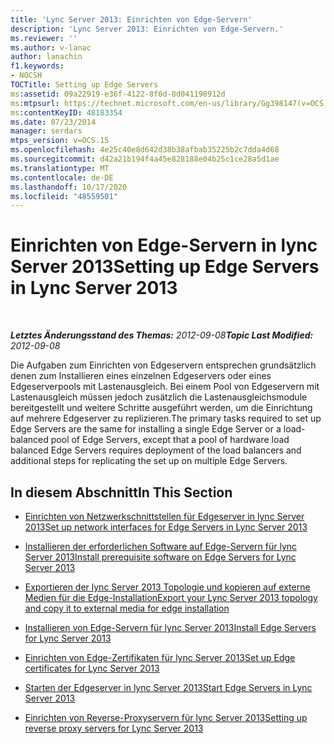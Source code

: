 ```yaml
---
title: 'Lync Server 2013: Einrichten von Edge-Servern'
description: 'Lync Server 2013: Einrichten von Edge-Servern.'
ms.reviewer: ''
ms.author: v-lanac
author: lanachin
f1.keywords:
- NOCSH
TOCTitle: Setting up Edge Servers
ms:assetid: 09a22919-e36f-4122-8f0d-8d041198912d
ms:mtpsurl: https://technet.microsoft.com/en-us/library/Gg398147(v=OCS.15)
ms:contentKeyID: 48183354
ms.date: 07/23/2014
manager: serdars
mtps_version: v=OCS.15
ms.openlocfilehash: 4e25c40e8d642d38b38afbab35225b2c7dda4d68
ms.sourcegitcommit: d42a21b194f4a45e828188e04b25c1ce28a5d1ae
ms.translationtype: MT
ms.contentlocale: de-DE
ms.lasthandoff: 10/17/2020
ms.locfileid: "48559501"
---
```

# <a name="setting-up-edge-servers-in-lync-server-2013"></a><span data-ttu-id="4461f-103">Einrichten von Edge-Servern in lync Server 2013</span><span class="sxs-lookup"><span data-stu-id="4461f-103">Setting up Edge Servers in Lync Server 2013</span></span>

<div data-xmlns="http://www.w3.org/1999/xhtml">

<div class="topic" data-xmlns="http://www.w3.org/1999/xhtml" data-msxsl="urn:schemas-microsoft-com:xslt" data-cs="https://msdn.microsoft.com/">

<div data-asp="https://msdn2.microsoft.com/asp">



</div>

<div id="mainSection">

<div id="mainBody">

<span> </span>

<span data-ttu-id="4461f-104">_**Letztes Änderungsstand des Themas:** 2012-09-08_</span><span class="sxs-lookup"><span data-stu-id="4461f-104">_**Topic Last Modified:** 2012-09-08_</span></span>

<span data-ttu-id="4461f-105">Die Aufgaben zum Einrichten von Edgeservern entsprechen grundsätzlich denen zum Installieren eines einzelnen Edgeservers oder eines Edgeserverpools mit Lastenausgleich. Bei einem Pool von Edgeservern mit Lastenausgleich müssen jedoch zusätzlich die Lastenausgleichsmodule bereitgestellt und weitere Schritte ausgeführt werden, um die Einrichtung auf mehrere Edgeserver zu replizieren.</span><span class="sxs-lookup"><span data-stu-id="4461f-105">The primary tasks required to set up Edge Servers are the same for installing a single Edge Server or a load-balanced pool of Edge Servers, except that a pool of hardware load balanced Edge Servers requires deployment of the load balancers and additional steps for replicating the set up on multiple Edge Servers.</span></span>

<div>

## <a name="in-this-section"></a><span data-ttu-id="4461f-106">In diesem Abschnitt</span><span class="sxs-lookup"><span data-stu-id="4461f-106">In This Section</span></span>

  - [<span data-ttu-id="4461f-107">Einrichten von Netzwerkschnittstellen für Edgeserver in lync Server 2013</span><span class="sxs-lookup"><span data-stu-id="4461f-107">Set up network interfaces for Edge Servers in Lync Server 2013</span></span>](lync-server-2013-set-up-network-interfaces-for-edge-servers.md)

  - [<span data-ttu-id="4461f-108">Installieren der erforderlichen Software auf Edge-Servern für lync Server 2013</span><span class="sxs-lookup"><span data-stu-id="4461f-108">Install prerequisite software on Edge Servers for Lync Server 2013</span></span>](lync-server-2013-install-prerequisite-software-on-edge-servers.md)

  - [<span data-ttu-id="4461f-109">Exportieren der lync Server 2013 Topologie und kopieren auf externe Medien für die Edge-Installation</span><span class="sxs-lookup"><span data-stu-id="4461f-109">Export your Lync Server 2013 topology and copy it to external media for edge installation</span></span>](lync-server-2013-export-your-topology-and-copy-it-to-external-media-for-edge-installation.md)

  - [<span data-ttu-id="4461f-110">Installieren von Edge-Servern für lync Server 2013</span><span class="sxs-lookup"><span data-stu-id="4461f-110">Install Edge Servers for Lync Server 2013</span></span>](lync-server-2013-install-edge-servers.md)

  - [<span data-ttu-id="4461f-111">Einrichten von Edge-Zertifikaten für lync Server 2013</span><span class="sxs-lookup"><span data-stu-id="4461f-111">Set up Edge certificates for Lync Server 2013</span></span>](lync-server-2013-set-up-edge-certificates.md)

  - [<span data-ttu-id="4461f-112">Starten der Edgeserver in lync Server 2013</span><span class="sxs-lookup"><span data-stu-id="4461f-112">Start Edge Servers in Lync Server 2013</span></span>](lync-server-2013-start-edge-servers.md)

  - [<span data-ttu-id="4461f-113">Einrichten von Reverse-Proxyservern für lync Server 2013</span><span class="sxs-lookup"><span data-stu-id="4461f-113">Setting up reverse proxy servers for Lync Server 2013</span></span>](lync-server-2013-setting-up-reverse-proxy-servers.md)

</div>

</div>

<span> </span>

</div>

</div>

</div>

